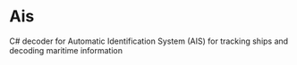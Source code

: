 # Ais
C# decoder for Automatic Identification System (AIS) for tracking ships and decoding maritime information
